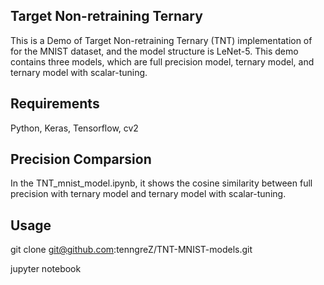 ## Target Non-retraining Ternary
This is a Demo of Target Non-retraining Ternary (TNT) implementation of for the MNIST dataset, and the model structure is LeNet-5. This demo contains three models, which are full precision model, ternary model, and ternary model with scalar-tuning.

## Requirements
Python, Keras, Tensorflow, cv2

## Precision Comparsion

In the TNT_mnist_model.ipynb, it shows the cosine similarity between full precision with ternary model and ternary model with scalar-tuning.

## Usage
git clone git@github.com:tenngreZ/TNT-MNIST-models.git

jupyter notebook